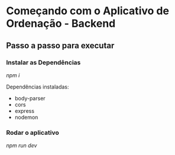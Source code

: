 # Começando com o Aplicativo de Ordenação - Backend

## Passo a passo para executar
### Instalar as Dependências
<i>npm i </i>

<p>Dependências instaladas: </p>
<ul>
  <li>body-parser</li>
  <li>cors</li>
  <li>express</li>
  <li>nodemon</li>
</ul>


### Rodar o aplicativo
<i>npm run dev</i>



